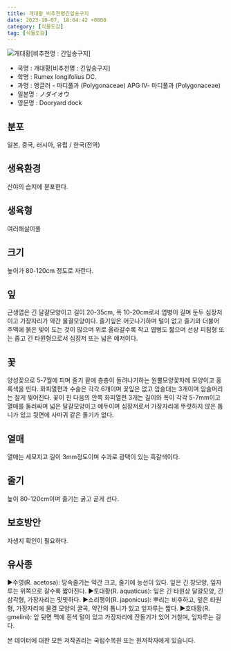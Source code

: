 ```yaml
---
title: 개대황_비추천명긴잎송구지
date: 2023-10-07, 18:04:42 +0800
category: [식물도감]
tag: [식물도감]
---
```




![개대황[비추천명 : 긴잎송구지]](http://www.nature.go.kr/fileUpload/plants/basic/Polygonaceae/Rumex/1537/1537_4_th2.jpg)
- 국명 : 개대황[비추천명 : 긴잎송구지]
- 학명 : Rumex longifolius DC.
- 과명 : 앵글러 - 마디풀과 (Polygonaceae) APG Ⅳ- 마디풀과 (Polygonaceae)
- 일본명 : ノダイオウ
- 영문명 : Dooryard dock


## 분포
일본, 중국, 러시아, 유럽 / 한국(전역) 
## 생육환경
산야의 습지에 분포한다.
## 생육형
여러해살이풀 
## 크기
높이가 80-120cm 정도로 자란다.
## 잎
근생엽은 긴 달걀모양이고 길이 20-35cm, 폭 10-20cm로서 엽병이 길며 둔두 심장저이고 가장자리가 약간 물결모양이다. 줄기잎은 어긋나기하며 털이 없고 줄기와 더불어 주맥에 붉은 빛이 도는 것이 많으며 위로 올라갈수록 작고 엽병도 짧으며 선상 피침형 또는 좁고 긴 타원형으로서 심장저 또는 넓은 예저이다.
## 꽃
양성꽃으로 5-7월에 피며 줄기 끝에 층층이 돌려나기하는 원뿔모양꽃차례 모양이고 홍록색을 띤다. 화피열편과 수술은 각각 6개이며 꽃잎은 없고 암술대는 3개이며 암술머리는 잘게 찢어진다. 꽃이 핀 다음의 안쪽 화피열편 3개는 길이와 폭이 각각 5-7mm이고 열매를 둘러싸며 넓은 달걀모양이고 예두이며 심장저로서 가장자리에 뚜렷하지 않은 톱니가 있고 뒷면에 사마귀 같은 돌기가 없다.
## 열매
열매는 세모지고 길이 3mm정도이며 수과로 광택이 있는 흑갈색이다.
## 줄기
높이 80-120cm이며 줄기는 굵고 곧게 선다.
## 보호방안
자생지 확인이 필요하다.
## 유사종
▶수영(R. acetosa): 땅속줄기는 약간 크고, 줄기에 능선이 있다. 잎은 긴 창모양, 잎자루는 위쪽으로 갈수록 짧아진다.▶토대황(R. aquaticus): 잎은 긴 타원상 달걀모양, 긴 삼각형, 가장자리는 밋밋하다.▶소리쟁이(R. japonicus): 뿌리는 비후하고, 잎은 타원형, 가장자리에 물결 모양의 굴곡, 약간의 톱니가 있고 잎자루는 짧다.▶호대황(R. gmelini): 잎 뒷면 맥에 흰색 털이 있고 가장자리에 잔돌기가 있어 거칠며, 잎자루는 길다.






본 데이터에 대한 모든 저작권리는 국립수목원 또는 원저작자에게 있습니다.
